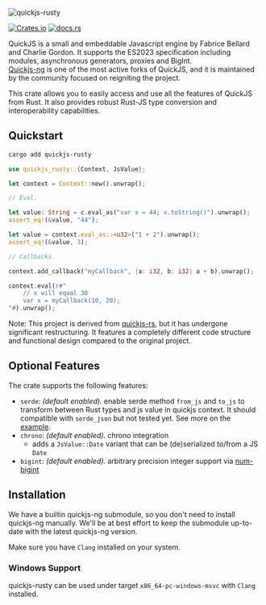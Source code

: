 ![quickjs-rusty](https://socialify.git.ci/Icemic/quickjs-rusty/image?description=1&language=1&name=1&owner=1&stargazers=1&theme=Light)

[![Crates.io](https://img.shields.io/crates/v/quickjs-rusty.svg?maxAge=3600)](https://crates.io/crates/quickjs-rusty)
[![docs.rs](https://docs.rs/quickjs-rusty/badge.svg)](https://docs.rs/quickjs-rusty)

QuickJS is a small and embeddable Javascript engine by Fabrice Bellard and Charlie Gordon. It supports the ES2023 specification including modules, asynchronous generators, proxies and BigInt.  
[Quickjs-ng](https://github.com/quickjs-ng/quickjs) is one of the most active forks of QuickJS, and it is maintained by the community focused on reigniting the project.

This crate allows you to easily access and use all the features of QuickJS from Rust. It also provides robust Rust-JS type conversion and interoperability capabilities.

## Quickstart

```bash
cargo add quickjs-rusty
```

```rust
use quickjs_rusty::{Context, JsValue};

let context = Context::new().unwrap();

// Eval.

let value: String = c.eval_as("var x = 44; x.toString()").unwrap();
assert_eq!(&value, "44");

let value = context.eval_as::<u32>("1 + 2").unwrap();
assert_eq!(&value, 3);

// Callbacks.

context.add_callback("myCallback", |a: i32, b: i32| a + b).unwrap();

context.eval(r#"
    // x will equal 30
    var x = myCallback(10, 20);
"#).unwrap();
```

Note: This project is derived from [quickjs-rs](https://github.com/theduke/quickjs-rs), but it has undergone significant restructuring. It features a completely different code structure and functional design compared to the original project.

## Optional Features

The crate supports the following features:

- `serde`: _(default enabled)._ enable serde method `from_js` and `to_js` to transform between Rust types and js value in quickjs context. It should compatible with `serde_json` but not tested yet. See more on the [example](/examples/serde.rs).
- `chrono`: _(default enabled)._ chrono integration
  - adds a `JsValue::Date` variant that can be (de)serialized to/from a JS `Date`
- `bigint`: _(default enabled)._ arbitrary precision integer support via [num-bigint](https://github.com/rust-num/num-bigint)

## Installation

We have a builtin quickjs-ng submodule, so you don't need to install quickjs-ng manually. We'll be at best effort to keep the submodule up-to-date with the latest quickjs-ng version.

Make sure you have `Clang` installed on your system.

### Windows Support

quickjs-rusty can be used under target `x86_64-pc-windows-msvc` with `Clang` installed.

